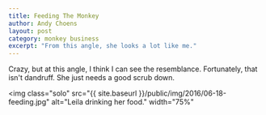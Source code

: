 ```yaml
---
title: Feeding The Monkey
author: Andy Choens
layout: post
category: monkey business
excerpt: "From this angle, she looks a lot like me."
---
```


Crazy, but at this angle, I think I can see the
resemblance. Fortunately, that isn't dandruff. She just needs a good
scrub down.

<img
 class="solo"
 src="{{ site.baseurl }}/public/img/2016/06-18-feeding.jpg"
 alt="Leila drinking her food."
 width="75%"
>


